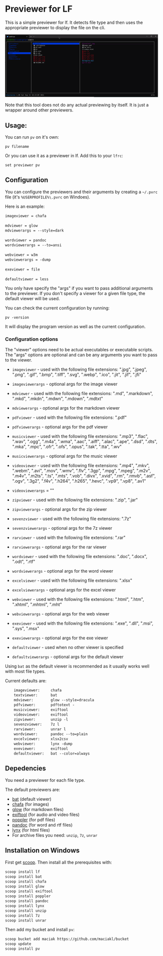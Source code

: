 # Previewer for LF

This is a simple previewer for lf. It detects file type and then uses the appropriate previewer to display the file on the cli.

![pv](https://raw.githubusercontent.com/maciakl/pv/refs/heads/main/screenshot.gif)

Note that this tool does not do any actual previewing by itself. It is just a wrapper around other previewers.

## Usage:

You can run `pv` on it's own:

    pv filename

Or you can use it as a previewer in lf. Add this to your `lfrc`:

    set previewer pv


## Configuration

You can configure the previewers and their arguments by creating a `~/.pvrc` file (it's `%USERPROFILE%\.pvrc` on Windoes). 

Here is an example:
    
    imageviewer = chafa

    mdviewer = glow
    mdviewerargs = --style=dark

    wordviewer = pandoc
    wordviewerargs = --to=ansi

    webviewer = w3m
    webviewerargs = -dump

    exeviewer = file

    defaultviewer = less

You only have specify the "args" if you want to pass additional arguments to the previewer. If you don't specify a viewer for a given file type, the default viewer will be used.

You can check the current configuration by running:

    pv -version

It will display the program version as well as the current configuration.

### Configuration options

The "viewer" options need to be actual executables or executable scripts. The "args" options are optional and can be any arguments you want to pass to the viewer.


- `imageviewer` - used with the following file extensions: ".jpg", ".jpeg", ".png", ".gif", ".bmp", ".tiff", ".svg", ".webp", ".ico", ".jit", ".jif", ".jfi"
- `imageviewerargs` -  optional args for the image viewer

- `mdviewer` - used with the following file extensions: ".md", ".markdown", ".mkd", ".mkdn", ".mdwn", ".mdown", ".mdtxt"
- `mdviewerargs` - optional args for the markdown viewer

- `pdfviewer` - used with the following file extensions: ".pdf"
- `pdfviewerargs` - optional args for the pdf viewer

- `musicviewer` - used with the following file extensions: ".mp3", ".flac", ".wav", ".ogg", ".m4a", ".wma", ".aac", ".aiff", ".alac", ".ape", ".dsd", ".dts", ".mka", ".mpc", ".ofr", ".ofs", ".opus", ".tak", ".tta", ".wv"
- `musicviewerargs` - optional args for the music viewer

- `videoviewer` - used with the following file extensions: ".mp4", ".mkv", ".webm", ".avi", ".mov", ".wmv", ".flv", ".3gp", ".mpg", ".mpeg", ".m2v", ".m4v", ".m2ts", ".ts", ".mts", ".vob", ".divx", ".xvid", ".rm", ".rmvb", ".asf", ".ogv", ".3g2", ".f4v", ".h264", ".h265", ".hevc", ".vp9", ".vp8", ".av1"
- `videoviewerargs` = ""

- `zipviewer` - used with the following file extensions: ".zip", ".jar"
- `zipviewerargs` - optional args for the zip viewer

- `sevenzviewer` - used with the following file extensions: ".7z"
- `sevenzviewerargs` - optional args for the 7z viewer

- `rarviewer` - used with the following file extensions: ".rar"
- `rarviewerargs` - optional args for the rar viewer

- `wordviewer` - used with the following file extensions: ".doc", ".docx", ".odt", ".rtf"
- `wordviewerargs` - optional args for the word viewer

- `excelviewer` - used with the following file extensions: ".xlsx"
- `excelviewerargs` - optional args for the excel viewer

- `webviewer` - used with the following file extensions: ".html", ".htm", ".xhtml", ".mhtml", ".mht"
- `webviewerargs` - optional args for the web viewer

- `exeviewer` - used with the following file extensions: ".exe", ".dll", ".msi", ".sys", ".msx"
- `exeviewerargs` - optional args for the exe viewer

- `defaultviewer` - used when no other viewer is specified
- `defaultviewerargs` - optional args for the default viewer

Using `bat` as the default viewer is recommended as it usually works well with most file types.

Current defaults are:

        imageviewer:     chafa
        textviewer:      bat
        mdviewer:        glow --style=dracula
        pdfviewer:       pdftotext -
        musicviewer:     exiftool
        videoviewer:     exiftool
        zipviewer:       unzip -l
        sevenzviewer:    7z l
        rarviewer:       unrar l
        wordviewer:      pandoc --to=plain
        excelviewer:     xlsx2csv
        webviewer:       lynx -dump
        exeviewer:       exiftool
        defaultviewer:   bat --color=always

## Depedencies

You need a previewer for each file type.

The default previewers are:

- [bat](https://github.com/sharkdp/bat) (default viewer)
- [chafa](https://hpjansson.org/chafa/) (for images)
- [glow](https://github.com/charmbracelet/glow) (for markdown files)
- [exiftool](https://exiftool.org/) (for audio and video files)
- [poppler](https://poppler.freedesktop.org/) (for pdf files)
- [pandoc](https://pandoc.org/) (for word and rtf files)
- [lynx](https://lynx.invisible-island.net/) (for html files)
- For archive files you need: `unzip`, `7z`, `unrar`



## Installation on Windows

First get [scoop](https://scoop.sh/). Then install all the prerequisites with:

    scoop install lf
    scoop install bat
    scoop install chafa
    scoop install glow
    scoop install exiftool
    scoop install poppler
    scoop install pandoc
    scoop install lynx
    scoop install unzip
    scoop install 7z
    scoop install unrar

Then add my bucket and install `pv`:
    
    scoop bucket add maciak https://github.com/maciakl/bucket
    scoop update
    scoop install pv
    
